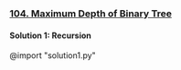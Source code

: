 ### [104\. Maximum Depth of Binary Tree](https://leetcode.com/problems/maximum-depth-of-binary-tree/)

#### Solution 1: Recursion

@import "solution1.py"